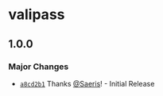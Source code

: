 # valipass

## 1.0.0

### Major Changes

- [`a8cd2b1`](https://github.com/Saeris/valipass/commit/a8cd2b10e15285efd95095a4313a5d32bc7ab637) Thanks [@Saeris](https://github.com/Saeris)! - Initial Release
